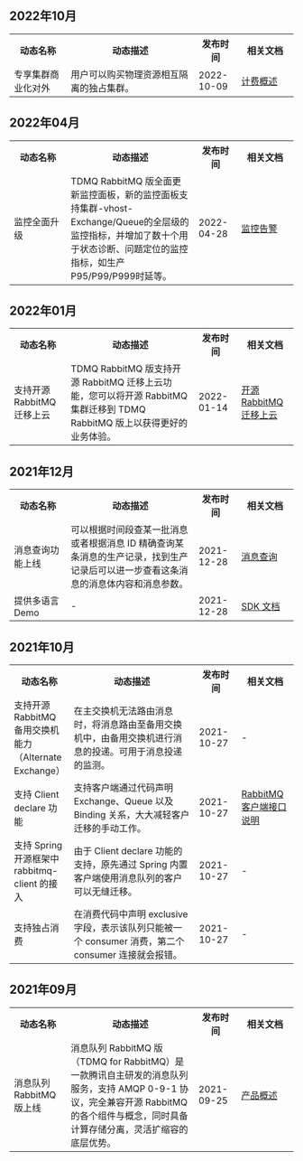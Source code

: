 ## 2022年10月

<table><tr>
<th width="20%">动态名称</th>
<th width="45%">动态描述</th>
<th width="15%">发布时间</th>
<th width="20%">相关文档</th>
</tr><tr>
<td>专享集群商业化对外</td>
<td>用户可以购买物理资源相互隔离的独占集群。</td>
<td>2022-10-09</td>
<td><a href="https://cloud.tencent.com/document/product/1495/61827">计费概述</a></td>
</tr></table>








## 2022年04月

<table><tr>
<th width="20%">动态名称</th>
<th width="45%">动态描述</th>
<th width="15%">发布时间</th>
<th width="20%">相关文档</th>
</tr><tr>
<td>监控全面升级</td>
<td>TDMQ RabbitMQ 版全面更新监控面板，新的监控面板支持集群-vhost-Exchange/Queue的全层级的监控指标，并增加了数十个用于状态诊断、问题定位的监控指标，如生产P95/P99/P999时延等。</td>
<td>2022-04-28</td>
<td><a href="https://cloud.tencent.com/document/product/1495/73581">监控告警</a></td>
</tr></table>






## 2022年01月

<table><tr>
<th width="20%">动态名称</th>
<th width="45%">动态描述</th>
<th width="15%">发布时间</th>
<th width="20%">相关文档</th>
</tr><tr>
<td>支持开源 RabbitMQ 迁移上云</td>
<td>TDMQ RabbitMQ 版支持开源 RabbitMQ 迁移上云功能，您可以将开源 RabbitMQ 集群迁移到 TDMQ RabbitMQ 版上以获得更好的业务体验。
</td>
<td>2022-01-14</td>
<td><a href="https://cloud.tencent.com/document/product/1495/65411">开源 RabbitMQ 迁移上云</a></td>
</tr></table>



## 2021年12月

<table><tr>
<th width="20%">动态名称</th>
<th width="45%">动态描述</th>
<th width="15%">发布时间</th>
<th width="20%">相关文档</th>
</tr><tr>
<td>消息查询功能上线</td>
<td>可以根据时间段查某一批消息或者根据消息 ID 精确查询某条消息的生产记录，找到生产记录后可以进一步查看这条消息的消息体内容和消息参数。
</td>
<td>2021-12-28</td>
<td><a href="https://cloud.tencent.com/document/product/1495/67076">消息查询</a></td>
</tr><tr>
<td>提供多语言 Demo</td>
<td>-</td>
<td>2021-12-28</td>
<td><a href="https://cloud.tencent.com/document/product/1495/64516">SDK 文档</a></td>
</tr></table>







## 2021年10月

<table><tr>
<th width="20%">动态名称</th>
<th width="45%">动态描述</th>
<th width="15%">发布时间</th>
<th width="20%">相关文档</th>
</tr><tr>
<td>支持开源 RabbitMQ 备用交换机能力（Alternate Exchange）</td>
<td>在主交换机无法路由消息时，将消息路由至备用交换机中，由备用交换机进行消息的投递。可用于消息投递的监测。</td>
<td>2021-10-27</td>
<td>-</td>
</tr><tr>
<td>支持 Client declare 功能</td>
<td>支持客户端通过代码声明 Exchange、Queue 以及 Binding 关系，大大减轻客户迁移的手动工作。</td>
<td>2021-10-27</td>
<td><a href="https://cloud.tencent.com/document/product/1495/63501">RabbitMQ 客户端接口说明</a></td>
</tr><tr>
<td>支持 Spring 开源框架中 rabbitmq-client 的接入</td>
<td>由于 Client declare 功能的支持，原先通过 Spring 内置客户端使用消息队列的客户可以无缝迁移。</td>
<td>2021-10-27</td>
<td>-</td>
</tr><tr>
<td>支持独占消费</td>
<td>在消费代码中声明 exclusive 字段，表示该队列只能被一个 consumer 消费，第二个 consumer 连接就会报错。</td>
<td>2021-10-27</td>
<td>-</td>
</tr></table>





## 2021年09月

<table><tr>
<th width="20%">动态名称</th>
<th width="45%">动态描述</th>
<th width="15%">发布时间</th>
<th width="20%">相关文档</th>
</tr><tr>
<td>消息队列 RabbitMQ 版上线</td>
<td>消息队列 RabbitMQ 版（TDMQ for RabbitMQ）是一款腾讯自主研发的消息队列服务，支持 AMQP 0-9-1 协议，完全兼容开源 RabbitMQ 的各个组件与概念，同时具备计算存储分离，灵活扩缩容的底层优势。
</td>
<td>2021-09-25</td>
<td><a href="https://cloud.tencent.com/document/product/1495/61820">产品概述</a></td>
</tr></table>

